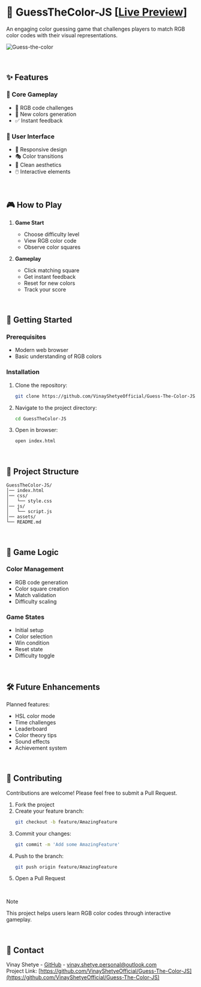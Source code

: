 # 🎨 GuessTheColor-JS [[Live Preview](https://guess-the-color-js-live.netlify.app/)]

An engaging color guessing game that challenges players to match RGB color codes with their visual representations.

![Guess-the-color](https://github.com/VinayShetyeOfficial/GuessTheColor-JS/assets/100470361/ddcc290d-e372-491d-92b7-ee1fc0ac9016)

<br>

## ✨ Features

### 🎯 Core Gameplay

- 🎲 RGB code challenges
- 🔄 New colors generation
- ✅ Instant feedback

### 🎨 User Interface

- 📱 Responsive design
- 🎭 Color transitions
- 🎨 Clean aesthetics
- 🖱️ Interactive elements

<br>

## 🎮 How to Play

1. **Game Start**
   - Choose difficulty level
   - View RGB color code
   - Observe color squares

2. **Gameplay**
   - Click matching square
   - Get instant feedback
   - Reset for new colors
   - Track your score

<br>

## 🚀 Getting Started

### Prerequisites

- Modern web browser
- Basic understanding of RGB colors

### Installation

1. Clone the repository:
   ```sh
   git clone https://github.com/VinayShetyeOfficial/Guess-The-Color-JS.git
   ```
2. Navigate to the project directory:
   ```sh
   cd GuessTheColor-JS
   ```
3. Open in browser:
   ```sh
   open index.html
   ```

<br>

## 📁 Project Structure

```
GuessTheColor-JS/
│── index.html
│── css/
│   └── style.css
│── js/
│   └── script.js
│── assets/
└── README.md
```

<br>

## 🎯 Game Logic

### Color Management
- RGB code generation
- Color square creation
- Match validation
- Difficulty scaling

### Game States
- Initial setup
- Color selection
- Win condition
- Reset state
- Difficulty toggle

<br>

## 🛠️ Future Enhancements

Planned features:

- HSL color mode
- Time challenges
- Leaderboard
- Color theory tips
- Sound effects
- Achievement system

<br>

## 🤝 Contributing

Contributions are welcome! Please feel free to submit a Pull Request.

1. Fork the project
2. Create your feature branch:
   ```sh
   git checkout -b feature/AmazingFeature
   ```
3. Commit your changes:
   ```sh
   git commit -m 'Add some AmazingFeature'
   ```
4. Push to the branch:
   ```sh
   git push origin feature/AmazingFeature
   ```
5. Open a Pull Request

<br>

> [!NOTE]  
> This project helps users learn RGB color codes through interactive gameplay.

<br>

## 📧 Contact

Vinay Shetye - [GitHub](https://github.com/VinayShetyeOfficial) - vinay.shetye.personal@outlook.com <br>
Project Link: [https://github.com/VinayShetyeOfficial/Guess-The-Color-JS](https://github.com/VinayShetyeOfficial/Guess-The-Color-JS)


